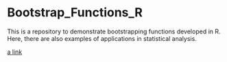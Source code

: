 # Bootstrap_Functions_R
This is a repository to demonstrate bootstrapping functions developed in R. Here, there are also examples of applications in statistical analysis. 

[a link](/Users/travismerrill/Desktop/Git/Bootstrap_Functions_R.md)
